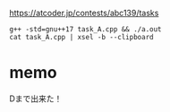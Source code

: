 https://atcoder.jp/contests/abc139/tasks

```
g++ -std=gnu++17 task_A.cpp && ./a.out
cat task_A.cpp | xsel -b --clipboard
```

# memo

Dまで出来た！
